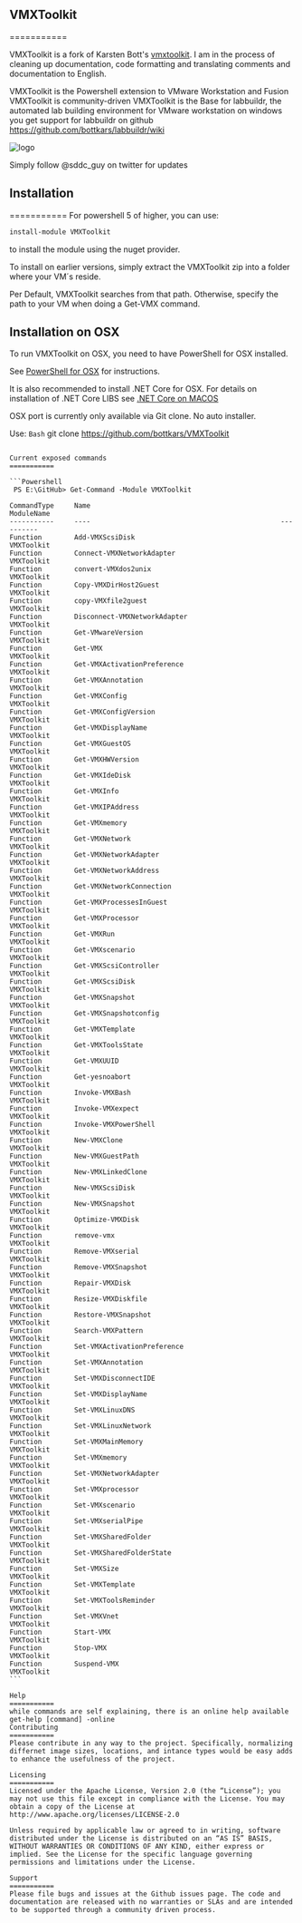 
## VMXToolkit
===========

VMXToolkit is a fork of Karsten Bott's [vmxtoolkit](https://github.com/bottkars/vmxtoolkit). I am in the process of cleaning up documentation, code formatting and translating comments and documentation to English. 

VMXToolkit is the Powershell extension to VMware Workstation and Fusion
VMXToolkit is community-driven
VMXToolkit is the Base for labbuildr, the automated lab building environment for VMware workstation on windows
you get support for labbuildr on github
https://github.com/bottkars/labbuildr/wiki

![logo](https://cloud.githubusercontent.com/assets/8255007/17695850/ce034d40-63aa-11e6-8cb7-69a9b914334d.gif)

Simply follow @sddc_guy on twitter for updates

## Installation  
===========
For powershell 5 of higher, you can use:
```Powershell
install-module VMXToolkit
```
to install the module using the nuget provider.

To install on earlier versions, simply extract the VMXToolkit zip into a folder where your VM´s reside.

Per Default, VMXToolkit searches from that path. Otherwise, specify the path to your VM when doing a Get-VMX command.

## Installation on OSX 
To run VMXToolkit on OSX, you need to have PowerShell for OSX installed.

See [PowerShell for OSX](https://github.com/PowerShell/PowerShell/blob/master/docs/installation/linux.md#os-x-1011) for instructions.

It is also recommended to install .NET Core for OSX. For details on installation of .NET Core LIBS see [.NET Core on MACOS](https://www.microsoft.com/net/core#macos)   

OSX port is currently only available via Git clone. No auto installer.

Use:
```Bash```
git clone https://github.com/bottkars/VMXToolkit
``````

Current exposed commands
===========  

```Powershell
 PS E:\GitHub> Get-Command -Module VMXToolkit

CommandType     Name                                               ModuleName
-----------     ----                                               ----------
Function        Add-VMXScsiDisk                                    VMXToolkit
Function        Connect-VMXNetworkAdapter                          VMXToolkit
Function        convert-VMXdos2unix                                VMXToolkit
Function        Copy-VMXDirHost2Guest                              VMXToolkit
Function        copy-VMXfile2guest                                 VMXToolkit
Function        Disconnect-VMXNetworkAdapter                       VMXToolkit
Function        Get-VMwareVersion                                  VMXToolkit
Function        Get-VMX                                            VMXToolkit
Function        Get-VMXActivationPreference                        VMXToolkit
Function        Get-VMXAnnotation                                  VMXToolkit
Function        Get-VMXConfig                                      VMXToolkit
Function        Get-VMXConfigVersion                               VMXToolkit
Function        Get-VMXDisplayName                                 VMXToolkit
Function        Get-VMXGuestOS                                     VMXToolkit
Function        Get-VMXHWVersion                                   VMXToolkit
Function        Get-VMXIdeDisk                                     VMXToolkit
Function        Get-VMXInfo                                        VMXToolkit
Function        Get-VMXIPAddress                                   VMXToolkit
Function        Get-VMXmemory                                      VMXToolkit
Function        Get-VMXNetwork                                     VMXToolkit
Function        Get-VMXNetworkAdapter                              VMXToolkit
Function        Get-VMXNetworkAddress                              VMXToolkit
Function        Get-VMXNetworkConnection                           VMXToolkit
Function        Get-VMXProcessesInGuest                            VMXToolkit
Function        Get-VMXProcessor                                   VMXToolkit
Function        Get-VMXRun                                         VMXToolkit
Function        Get-VMXscenario                                    VMXToolkit
Function        Get-VMXScsiController                              VMXToolkit
Function        Get-VMXScsiDisk                                    VMXToolkit
Function        Get-VMXSnapshot                                    VMXToolkit
Function        Get-VMXSnapshotconfig                              VMXToolkit
Function        Get-VMXTemplate                                    VMXToolkit
Function        Get-VMXToolsState                                  VMXToolkit
Function        Get-VMXUUID                                        VMXToolkit
Function        Get-yesnoabort                                     VMXToolkit
Function        Invoke-VMXBash                                     VMXToolkit
Function        Invoke-VMXexpect                                   VMXToolkit
Function        Invoke-VMXPowerShell                               VMXToolkit
Function        New-VMXClone                                       VMXToolkit
Function        New-VMXGuestPath                                   VMXToolkit
Function        New-VMXLinkedClone                                 VMXToolkit
Function        New-VMXScsiDisk                                    VMXToolkit
Function        New-VMXSnapshot                                    VMXToolkit
Function        Optimize-VMXDisk                                   VMXToolkit
Function        remove-vmx                                         VMXToolkit
Function        Remove-VMXserial                                   VMXToolkit
Function        Remove-VMXSnapshot                                 VMXToolkit
Function        Repair-VMXDisk                                     VMXToolkit
Function        Resize-VMXDiskfile                                 VMXToolkit
Function        Restore-VMXSnapshot                                VMXToolkit
Function        Search-VMXPattern                                  VMXToolkit
Function        Set-VMXActivationPreference                        VMXToolkit
Function        Set-VMXAnnotation                                  VMXToolkit
Function        Set-VMXDisconnectIDE                               VMXToolkit
Function        Set-VMXDisplayName                                 VMXToolkit
Function        Set-VMXLinuxDNS                                    VMXToolkit
Function        Set-VMXLinuxNetwork                                VMXToolkit
Function        Set-VMXMainMemory                                  VMXToolkit
Function        Set-VMXmemory                                      VMXToolkit
Function        Set-VMXNetworkAdapter                              VMXToolkit
Function        Set-VMXprocessor                                   VMXToolkit
Function        Set-VMXscenario                                    VMXToolkit
Function        Set-VMXserialPipe                                  VMXToolkit
Function        Set-VMXSharedFolder                                VMXToolkit
Function        Set-VMXSharedFolderState                           VMXToolkit
Function        Set-VMXSize                                        VMXToolkit
Function        Set-VMXTemplate                                    VMXToolkit
Function        Set-VMXToolsReminder                               VMXToolkit
Function        Set-VMXVnet                                        VMXToolkit
Function        Start-VMX                                          VMXToolkit
Function        Stop-VMX                                           VMXToolkit
Function        Suspend-VMX                                        VMXToolkit
``` 

Help
===========
while commands are self explaining, there is an online help available get-help [command] -online
Contributing
===========
Please contribute in any way to the project. Specifically, normalizing differnet image sizes, locations, and intance types would be easy adds to enhance the usefulness of the project.

Licensing
===========
Licensed under the Apache License, Version 2.0 (the “License”); you may not use this file except in compliance with the License. You may obtain a copy of the License at http://www.apache.org/licenses/LICENSE-2.0

Unless required by applicable law or agreed to in writing, software distributed under the License is distributed on an “AS IS” BASIS, WITHOUT WARRANTIES OR CONDITIONS OF ANY KIND, either express or implied. See the License for the specific language governing permissions and limitations under the License.

Support
===========
Please file bugs and issues at the Github issues page. The code and documentation are released with no warranties or SLAs and are intended to be supported through a community driven process.
